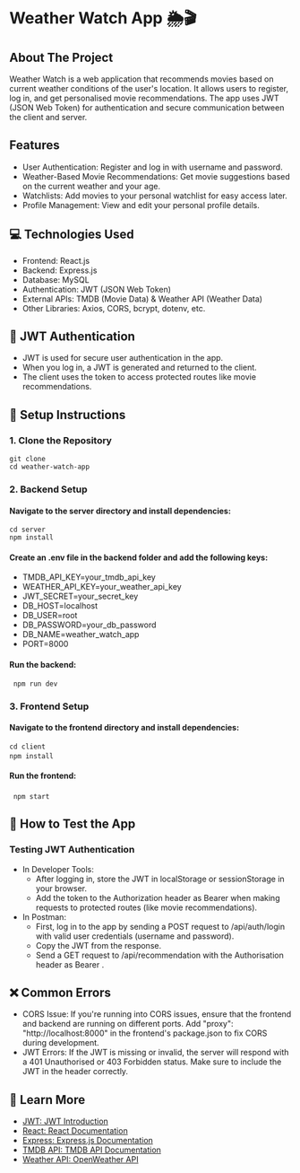 # Weather Watch App 🌦️🎬
## About The Project
Weather Watch is a web application that recommends movies based on current weather conditions of the user's location. It allows users to register, log in, and get personalised movie recommendations. The app uses JWT (JSON Web Token) for authentication and secure communication between the client and server.

## Features
* User Authentication: Register and log in with username and password.
* Weather-Based Movie Recommendations: Get movie suggestions based on the current weather and your age.
* Watchlists: Add movies to your personal watchlist for easy access later.
* Profile Management: View and edit your personal profile details.

## 💻 Technologies Used 
* Frontend: React.js
* Backend: Express.js
* Database: MySQL
* Authentication: JWT (JSON Web Token)
* External APIs: TMDB (Movie Data) & Weather API (Weather Data)
* Other Libraries: Axios, CORS, bcrypt, dotenv, etc.

## 🔐 JWT Authentication
* JWT is used for secure user authentication in the app.
* When you log in, a JWT is generated and returned to the client.
* The client uses the token to access protected routes like movie recommendations.

## 📝 Setup Instructions
### 1. Clone the Repository
```git clone ```<br/>
```cd weather-watch-app```

### 2. Backend Setup
#### Navigate to the server directory and install dependencies:
```cd server```<br/>
```npm install```
  
#### Create an .env file in the backend folder and add the following keys: 

* TMDB_API_KEY=your_tmdb_api_key
* WEATHER_API_KEY=your_weather_api_key
* JWT_SECRET=your_secret_key
* DB_HOST=localhost
* DB_USER=root
* DB_PASSWORD=your_db_password
* DB_NAME=weather_watch_app
* PORT=8000

#### Run the backend:   
``` npm run dev```

### 3. Frontend Setup
#### Navigate to the frontend directory and install dependencies:
```cd client```<br/>
```npm install```
 
#### Run the frontend:
``` npm start```
 

## 🔬 How to Test the App
### Testing JWT Authentication
* In Developer Tools:
    * After logging in, store the JWT in localStorage or sessionStorage in your browser.
    * Add the token to the Authorization header as Bearer <your-jwt> when making requests to protected routes (like movie recommendations).
* In Postman:
    * First, log in to the app by sending a POST request to /api/auth/login with valid user credentials (username and password).
    * Copy the JWT from the response.
    * Send a GET request to /api/recommendation with the Authorisation header as Bearer <your-jwt>.

## ❌ Common Errors
* CORS Issue: If you're running into CORS issues, ensure that the frontend and backend are running on different ports. Add "proxy": "http://localhost:8000" in the frontend's package.json to fix CORS during development.
* JWT Errors: If the JWT is missing or invalid, the server will respond with a 401 Unauthorised or 403 Forbidden status. Make sure to include the JWT in the header correctly.

## 🔗 Learn More
* [JWT: JWT Introduction](https://jwt.io/introduction/)
* [React: React Documentation](https://react.dev/learn)
* [Express: Express.js Documentation](https://expressjs.com/)
* [TMDB API: TMDB API Documentation](https://developer.themoviedb.org/docs/getting-started)
* [Weather API: OpenWeather API](https://openweathermap.org/api)

